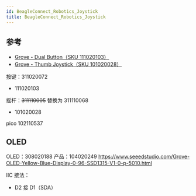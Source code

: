 ```yaml
---
id: BeagleConnect_Robotics_Joystick
title: BeagleConnect_Robotics_Joystick
---
```


## 参考

- [Grove - Dual Button（SKU 111020103）](https://www.seeedstudio.com/Grove-Dual-Button-p-4529.html)
- [Grove - Thumb Joystick（SKU 101020028）](https://www.seeedstudio.com/Grove-Thumb-Joystick.html)



按键：311020072
- 111020103

摇杆：~~311110005~~ 替换为 311110068
- 101020028



pico 102110537



## OLED


OLED：308020188
产品：104020249 https://www.seeedstudio.com/Grove-OLED-Yellow-Blue-Display-0-96-SSD1315-V1-0-p-5010.html


IIC 接法：

- D2 接 D1（SDA）